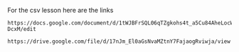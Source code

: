 For the csv lesson here are the links

    https://docs.google.com/document/d/1tWJBFrSQL06qTZgkohs4t_a5Cu84AheLocWTXQ-DcxM/edit

    https://drive.google.com/file/d/17nJm_El0aGsNvaMZtnY7FajaogRviwja/view
